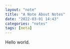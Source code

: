```yaml
---
layout: "note"
title: "A Note About Notes"
date: "2022-03-01 14:43"
categories: "notes"
tags: [meta]
---
```

Hello world.
